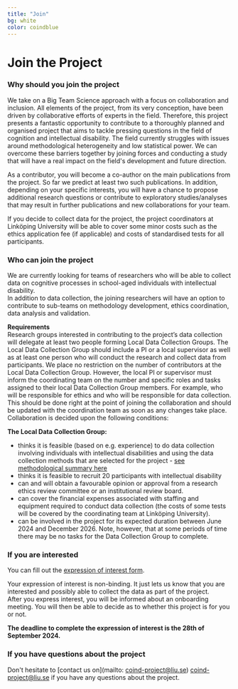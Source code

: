 ```yaml
---
title: "Join"
bg: white
color: coindblue
---
```


<a id="contact"></a>

# **Join the Project** 

### **Why should you join the project**  
We take on a Big Team Science approach with a focus on collaboration and inclusion. All elements of the project, from its very conception, have been driven by collaborative efforts of experts in the field. Therefore, this project presents a fantastic opportunity to contribute to a thoroughly planned and organised project that aims to tackle pressing questions in the field of cognition and intellectual disability. The field currently struggles with issues around methodological heterogeneity and low statistical power. We can overcome these barriers together by joining forces and conducting a study that will have a real impact on the field's development and future direction.  

As a contributor, you will become a co-author on the main publications from the project. So far we predict at least two such publications. In addition, depending on your specific interests, you will have a chance to propose additional research questions or contribute to exploratory studies/analyses that may result in further publications and new collaborations for your team.  

If you decide to collect data for the project, the project coordinators at Linköping University will be able to cover some minor costs such as the ethics application fee (if applicable) and costs of standardised tests for all participants.  
  
### **Who can join the project**  
We are currently looking for teams of researchers who will be able to collect data on cognitive processes in school-aged individuals with intellectual disability.  
In addition to data collection, the joining researchers will have an option to contribute to sub-teams on methodology development, ethics coordination, data analysis and validation.  

**Requirements**  
Research groups interested in contributing to the project’s data collection will delegate at least two people forming Local Data Collection Groups. The Local Data Collection Group should include a PI or a local supervisor as well as at least one person who will conduct the research and collect data from participants. We place no restriction on the number of contributors at the Local Data Collection Group. However, the local PI or supervisor must inform the coordinating team on the number and specific roles and tasks assigned to their local Data Collection Group members. For example, who will be responsible for ethics and who will be responsible for data collection. This should be done right at the point of joining the collaboration and should be updated with the coordination team as soon as any changes take place. Collaboration is decided upon the following conditions:  
  
**The Local Data Collection Group:**
  -	thinks it is feasible (based on e.g. experience) to do data collection involving individuals with intellectual disabilities and using the data collection methods that are selected for the project - [see methodological summary here](https://osf.io/q7p8w)
  -	thinks it is feasible to recruit 20 participants with intellectual disability 
  -	can and will obtain a favourable opinion or approval from a research ethics review committee or an institutional review board. 
  -	can cover the financial expenses associated with staffing and equipment required to conduct data collection (the costs of some tests will be covered by the coordinating team at Linköping University).
  -	can be involved in the project for its expected duration between June 2024 and December 2026. Note, however, that at some periods of time there may be no tasks for the Data Collection Group to complete. 

### **If you are interested**  
You can fill out the [expression of interest form](https://forms.office.com/Pages/ResponsePage.aspx?id=7Bg_kSZ_X0yoFnhP6aWO3UcZYQiSE29Ltw8PM9uA3OJURVlIMDEwOFVIQTc5NUJKV0dGNlk5S1NXRy4u). 

Your expression of interest is non-binding. It just lets us know that you are interested and possibly able to collect the data as part of the project.  
After you express interest, you will be informed about an onboarding meeting. You will then be able to decide as to whether this project is for you or not.  
  
**The deadline to complete the expression of interest is the 28th of September 2024.**  
  
### **If you have questions about the project**  
Don't hesitate to [contact us on](mailto: coind-project@liu.se) coind-project@liu.se if you have any questions about the project.  

